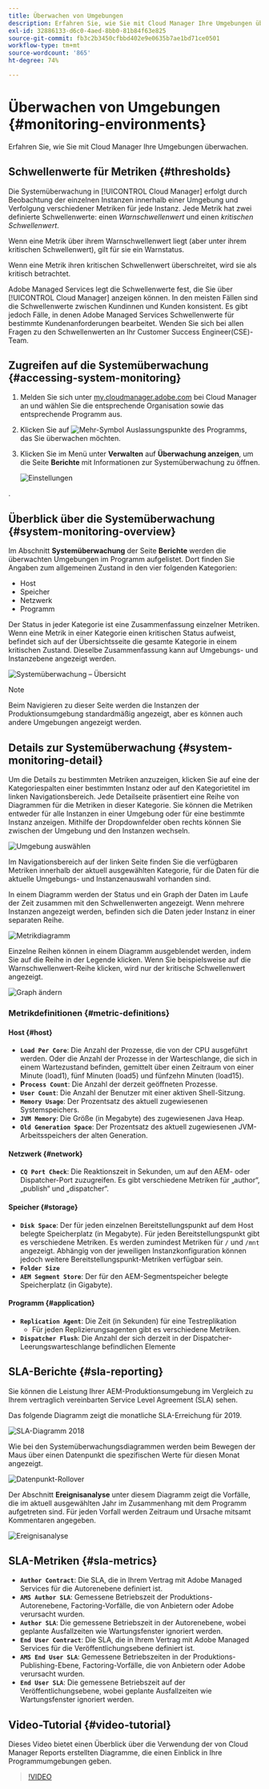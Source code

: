 ```yaml
---
title: Überwachen von Umgebungen
description: Erfahren Sie, wie Sie mit Cloud Manager Ihre Umgebungen überwachen.
exl-id: 32886133-d6c0-4aed-8bb0-81b84f63e825
source-git-commit: fb3c2b3450cfbbd402e9e0635b7ae1bd71ce0501
workflow-type: tm+mt
source-wordcount: '865'
ht-degree: 74%

---
```



# Überwachen von Umgebungen {#monitoring-environments}

Erfahren Sie, wie Sie mit Cloud Manager Ihre Umgebungen überwachen.

## Schwellenwerte für Metriken {#thresholds}

Die Systemüberwachung in [!UICONTROL Cloud Manager] erfolgt durch Beobachtung der einzelnen Instanzen innerhalb einer Umgebung und Verfolgung verschiedener Metriken für jede Instanz. Jede Metrik hat zwei definierte Schwellenwerte: einen *Warnschwellenwert* und einen *kritischen Schwellenwert*.

Wenn eine Metrik über ihrem Warnschwellenwert liegt (aber unter ihrem kritischen Schwellenwert), gilt für sie ein Warnstatus.

Wenn eine Metrik ihren kritischen Schwellenwert überschreitet, wird sie als kritisch betrachtet.

Adobe Managed Services legt die Schwellenwerte fest, die Sie über [!UICONTROL Cloud Manager] anzeigen können. In den meisten Fällen sind die Schwellenwerte zwischen Kundinnen und Kunden konsistent. Es gibt jedoch Fälle, in denen Adobe Managed Services Schwellenwerte für bestimmte Kundenanforderungen bearbeitet. Wenden Sie sich bei allen Fragen zu den Schwellenwerten an Ihr Customer Success Engineer(CSE)-Team.

## Zugreifen auf die Systemüberwachung {#accessing-system-monitoring}

1. Melden Sie sich unter [my.cloudmanager.adobe.com](https://my.cloudmanager.adobe.com) bei Cloud Manager an und wählen Sie die entsprechende Organisation sowie das entsprechende Programm aus.

1. Klicken Sie auf ![Mehr-Symbol](https://spectrum.adobe.com/static/icons/workflow_18/Smock_More_18_N.svg) Auslassungspunkte des Programms, das Sie überwachen möchten.
1. Klicken Sie im Menü unter **Verwalten** auf **Überwachung anzeigen**, um die Seite **Berichte** mit Informationen zur Systemüberwachung zu öffnen.

   ![Einstellungen](/help/assets/first-timea1.png)

.

## Überblick über die Systemüberwachung {#system-monitoring-overview}

Im Abschnitt **Systemüberwachung** der Seite **Berichte** werden die überwachten Umgebungen im Programm aufgelistet. Dort finden Sie Angaben zum allgemeinen Zustand in den vier folgenden Kategorien:

* Host
* Speicher
* Netzwerk
* Programm

Der Status in jeder Kategorie ist eine Zusammenfassung einzelner Metriken. Wenn eine Metrik in einer Kategorie einen kritischen Status aufweist, befindet sich auf der Übersichtsseite die gesamte Kategorie in einem kritischen Zustand. Dieselbe Zusammenfassung kann auf Umgebungs- und Instanzebene angezeigt werden.

![Systemüberwachung – Übersicht](/help/assets/System-Monitoring-Reports.png)

>[!NOTE]
>
>Beim Navigieren zu dieser Seite werden die Instanzen der Produktionsumgebung standardmäßig angezeigt, aber es können auch andere Umgebungen angezeigt werden.

## Details zur Systemüberwachung {#system-monitoring-detail}

Um die Details zu bestimmten Metriken anzuzeigen, klicken Sie auf eine der Kategoriespalten einer bestimmten Instanz oder auf den Kategorietitel im linken Navigationsbereich. Jede Detailseite präsentiert eine Reihe von Diagrammen für die Metriken in dieser Kategorie. Sie können die Metriken entweder für alle Instanzen in einer Umgebung oder für eine bestimmte Instanz anzeigen. Mithilfe der Dropdownfelder oben rechts können Sie zwischen der Umgebung und den Instanzen wechseln.

![Umgebung auswählen](/help/assets/System_Monitoring1.png)

Im Navigationsbereich auf der linken Seite finden Sie die verfügbaren Metriken innerhalb der aktuell ausgewählten Kategorie, für die Daten für die aktuelle Umgebungs- und Instanzenauswahl vorhanden sind.

In einem Diagramm werden der Status und ein Graph der Daten im Laufe der Zeit zusammen mit den Schwellenwerten angezeigt. Wenn mehrere Instanzen angezeigt werden, befinden sich die Daten jeder Instanz in einer separaten Reihe.

![Metrikdiagramm](/help/assets/Monitoring_Graphs1.png)

Einzelne Reihen können in einem Diagramm ausgeblendet werden, indem Sie auf die Reihe in der Legende klicken.
Wenn Sie beispielsweise auf die Warnschwellenwert-Reihe klicken, wird nur der kritische Schwellenwert angezeigt.

![Graph ändern](/help/assets/Monitoring_Graphs2.png)

### Metrikdefinitionen {#metric-definitions}

#### Host {#host}

* **`Load Per Core`**: Die Anzahl der Prozesse, die von der CPU ausgeführt werden. Oder die Anzahl der Prozesse in der Warteschlange, die sich in einem Wartezustand befinden, gemittelt über einen Zeitraum von einer Minute (load1), fünf Minuten (load5) und fünfzehn Minuten (load15).
* **P`rocess Count`**: Die Anzahl der derzeit geöffneten Prozesse.
* **`User Count`**: Die Anzahl der Benutzer mit einer aktiven Shell-Sitzung.
* **`Memory Usage`**: Der Prozentsatz des aktuell zugewiesenen Systemspeichers.
* **`JVM Memory`**: Die Größe (in Megabyte) des zugewiesenen Java Heap.
* **`Old Generation Space`**: Der Prozentsatz des aktuell zugewiesenen JVM-Arbeitsspeichers der alten Generation.

#### Netzwerk {#network}

* **`CQ Port Check`**: Die Reaktionszeit in Sekunden, um auf den AEM- oder Dispatcher-Port zuzugreifen. Es gibt verschiedene Metriken für „author“, „publish“ und „dispatcher“.

#### Speicher {#storage}

* **`Disk Space`**: Der für jeden einzelnen Bereitstellungspunkt auf dem Host belegte Speicherplatz (in Megabyte). Für jeden Bereitstellungspunkt gibt es verschiedene Metriken. Es werden zumindest Metriken für `/` und `/mnt` angezeigt. Abhängig von der jeweiligen Instanzkonfiguration können jedoch weitere Bereitstellungspunkt-Metriken verfügbar sein.
* **`Folder Size`**
* **`AEM Segment Store`**: Der für den AEM-Segmentspeicher belegte Speicherplatz (in Gigabyte).

#### Programm {#application}

* **`Replication Agent`**: Die Zeit (in Sekunden) für eine Testreplikation
   * Für jeden Replizierungsagenten gibt es verschiedene Metriken.
* **`Dispatcher Flush`**: Die Anzahl der sich derzeit in der Dispatcher-Leerungswarteschlange befindlichen Elemente

## SLA-Berichte {#sla-reporting}

Sie können die Leistung Ihrer AEM-Produktionsumgebung im Vergleich zu Ihrem vertraglich vereinbarten Service Level Agreement (SLA) sehen.

Das folgende Diagramm zeigt die monatliche SLA-Erreichung für 2019.

![SLA-Diagramm 2018](/help/assets/SLA-Reports-one.png)

Wie bei den Systemüberwachungsdiagrammen werden beim Bewegen der Maus über einen Datenpunkt die spezifischen Werte für diesen Monat angezeigt.

![Datenpunkt-Rollover](/help/assets/SLA-Reports-two.png)

Der Abschnitt **Ereignisanalyse** unter diesem Diagramm zeigt die Vorfälle, die im aktuell ausgewählten Jahr im Zusammenhang mit dem Programm aufgetreten sind. Für jeden Vorfall werden Zeitraum und Ursache mitsamt Kommentaren angegeben.

![Ereignisanalyse](/help/assets/sla-reporting3.png)

## SLA-Metriken {#sla-metrics}

* **`Author Contract`**: Die SLA, die in Ihrem Vertrag mit Adobe Managed Services für die Autorenebene definiert ist.
* **`AMS Author SLA`**: Gemessene Betriebszeit der Produktions-Autorenebene, Factoring-Vorfälle, die von Anbietern oder Adobe verursacht wurden.
* **`Author SLA`**: Die gemessene Betriebszeit in der Autorenebene, wobei geplante Ausfallzeiten wie Wartungsfenster ignoriert werden.
* **`End User Contract`**: Die SLA, die in Ihrem Vertrag mit Adobe Managed Services für die Veröffentlichungsebene definiert ist.
* **`AMS End User SLA`**: Gemessene Betriebszeiten in der Produktions-Publishing-Ebene, Factoring-Vorfälle, die von Anbietern oder Adobe verursacht wurden.
* **`End User SLA`**: Die gemessene Betriebszeit auf der Veröffentlichungsebene, wobei geplante Ausfallzeiten wie Wartungsfenster ignoriert werden.

## Video-Tutorial {#video-tutorial}

Dieses Video bietet einen Überblick über die Verwendung der von Cloud Manager Reports erstellten Diagramme, die einen Einblick in Ihre Programmumgebungen geben.

>[!VIDEO](https://video.tv.adobe.com/v/26315/)
